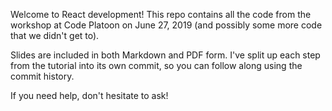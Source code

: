 Welcome to React development! This repo contains all the code from the workshop at Code Platoon on June 27, 2019 (and possibly some more code that we didn't get to).

Slides are included in both Markdown and PDF form. I've split up each step from the tutorial into its own commit, so you can follow along using the commit history.

If you need help, don't hesitate to ask!
